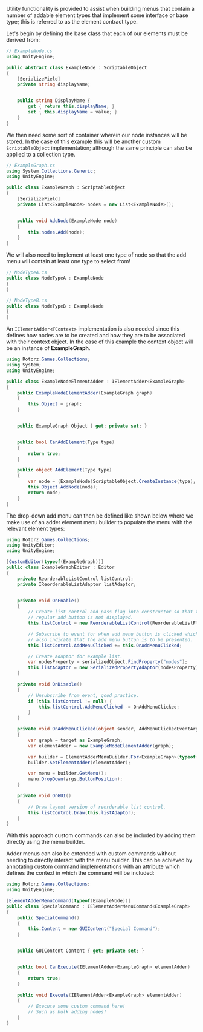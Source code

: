 ﻿Utility functionality is provided to assist when building menus that contain a number of
addable element types that implement some interface or base type; this is referred to as
the element contract type.

Let's begin by defining the base class that each of our elements must be derived from:

```csharp
// ExampleNode.cs
using UnityEngine;

public abstract class ExampleNode : ScriptableObject
{
    [SerializeField]
    private string displayName;


    public string DisplayName {
        get { return this.displayName; }
        set { this.displayName = value; }
    }
}
```

We then need some sort of container wherein our node instances will be stored. In the case
of this example this will be another custom `ScriptableObject` implementation; although
the same principle can also be applied to a collection type.

```csharp
// ExampleGraph.cs
using System.Collections.Generic;
using UnityEngine;

public class ExampleGraph : ScriptableObject
{
    [SerializeField]
    private List<ExampleNode> nodes = new List<ExampleNode>();


    public void AddNode(ExampleNode node)
    {
        this.nodes.Add(node);
    }
}
```

We will also need to implement at least one type of node so that the add menu will contain
at least one type to select from!

```csharp
// NodeTypeA.cs
public class NodeTypeA : ExampleNode
{
}

// NodeTypeB.cs
public class NodeTypeB : ExampleNode
{
}
```

An `IElementAdder<TContext>` implementation is also needed since this defines how nodes
are to be created    and how they are to be associated with their context object. In the
case of    this example the context object will be an instance of **ExampleGraph**.

```csharp
using Rotorz.Games.Collections;
using System;
using UnityEngine;

public class ExampleNodeElementAdder : IElementAdder<ExampleGraph>
{
    public ExampleNodeElementAdder(ExampleGraph graph)
    {
        this.Object = graph;
    }


    public ExampleGraph Object { get; private set; }


    public bool CanAddElement(Type type)
    {
        return true;
    }

    public object AddElement(Type type)
    {
        var node = (ExampleNode)ScriptableObject.CreateInstance(type);
        this.Object.AddNode(node);
        return node;
    }
}
```

The drop-down add menu can then be defined like shown below where we make use of an adder
element menu builder to populate the menu with the relevant element types:

```csharp
using Rotorz.Games.Collections;
using UnityEditor;
using UnityEngine;

[CustomEditor(typeof(ExampleGraph))]
public class ExampleGraphEditor : Editor
{
    private ReorderableListControl listControl;
    private IReorderableListAdaptor listAdaptor;


    private void OnEnable()
    {
        // Create list control and pass flag into constructor so that the
        // regular add button is not displayed.
        this.listControl = new ReorderableListControl(ReorderableListFlags.HideAddButton);

        // Subscribe to event for when add menu button is clicked which will
        // also indicate that the add menu button is to be presented.
        this.listControl.AddMenuClicked += this.OnAddMenuClicked;

        // Create adaptor for example list.
        var nodesProperty = serializedObject.FindProperty("nodes");
        this.listAdaptor = new SerializedPropertyAdaptor(nodesProperty);
    }

    private void OnDisable()
    {
        // Unsubscribe from event, good practice.
        if (this.listControl != null) {
            this.listControl.AddMenuClicked -= OnAddMenuClicked;
        }
    }

    private void OnAddMenuClicked(object sender, AddMenuClickedEventArgs args)
    {
        var graph = target as ExampleGraph;
        var elementAdder = new ExampleNodeElementAdder(graph);

        var builder = ElementAdderMenuBuilder.For<ExampleGraph>(typeof(ExampleNode));
        builder.SetElementAdder(elementAdder);

        var menu = builder.GetMenu();
        menu.DropDown(args.ButtonPosition);
    }

    private void OnGUI()
    {
        // Draw layout version of reorderable list control.
        this.listControl.Draw(this.listAdaptor);
    }
}
```

With this approach custom commands can also be included by adding them directly using the
menu builder.

Adder menus can also be extended with custom commands without needing to directly interact
with the menu builder. This can be achieved by annotating custom command implementations
with an attribute which defines the context in which the command will be included:

```csharp
using Rotorz.Games.Collections;
using UnityEngine;

[ElementAdderMenuCommand(typeof(ExampleNode))]
public class SpecialCommand : IElementAdderMenuCommand<ExampleGraph>
{
    public SpecialCommand()
    {
        this.Content = new GUIContent("Special Command");
    }


    public GUIContent Content { get; private set; }


    public bool CanExecute(IElementAdder<ExampleGraph> elementAdder)
    {
        return true;
    }

    public void Execute(IElementAdder<ExampleGraph> elementAdder)
    {
        // Execute some custom command here!
        // Such as bulk adding nodes!
    }
}
```
